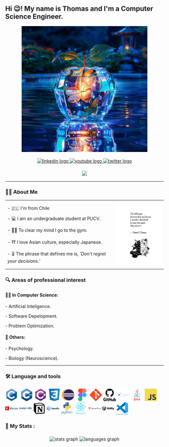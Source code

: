 <h2 align="left">Hi 😉! My name is Thomas and I'm a Computer Science Engineer.</h2>

<div align="center">
    <img id="Random_Images" src="./images/backgrounds/120651741_p10.png" height="400px" />
</div>

<br>

<div align="center">
    <a href="">
        <img src="https://img.shields.io/static/v1?message=LinkedIn&logo=linkedin&label=&color=0077B5&logoColor=white&labelColor=&style=for-the-badge" height="25" alt="linkedin logo"  />
    </a>
    <a href="">
        <img src="https://img.shields.io/static/v1?message=Youtube&logo=youtube&label=&color=FF0000&logoColor=white&labelColor=&style=for-the-badge" height="25" alt="youtube logo"  />
    </a>
    <a href="">
        <img src="https://img.shields.io/static/v1?message=Twitter&logo=twitter&label=&color=1DA1F2&logoColor=white&labelColor=&style=for-the-badge" height="25" alt="twitter logo"  />
    </a>
  
</div>

###

<div align="center">
  <img src="https://visitor-badge.laobi.icu/badge?page_id=edanhs"  />
</div>

---

###

<h3 align="left">👩‍💻  About Me</h3>

<table>
  <tr>
    <td style="text-align: left; vertical-align: top;">
      <p>- 🇨🇱  I'm from Chile</p>
      <p>- 💻 I am an undergraduate student at PUCV.</p>
      <p>- 🏋️‍♂️ To clear my mind I go to the gym.</p>
      <p>- ⛩ I love Asian culture, especially Japanese.</p>
      <p>- ⏳ The phrase that defines me is, <em>'Don't regret your decisions.'</em> </p>
    </td>
    <td style="text-align: right; vertical-align: top;">
      <img id="Random_Quotes" height="200px" src="images/daily_quotes/Simon_Thomas.png" />
    </td>
  </tr>
</table>


<h3 align="left">🔍 Areas of professional interest <h3>

<h4>👩‍💻 In Computer Science:</h4>

<p>- Artificial Inteligence.</p>
<p>- Software Depelopment.</p>
<p>- Problem Optimization.</p>

<h4>🎲 Others:</h4>

<p>- Psychology.</p>
<p>- Biology (Neuroscience).</p>

---

###

<h3 align="left">🛠 Language and tools</h3>

###

<div align="left">
  <img src="images/icons/c-original.svg" height="40" alt="Logo C"  />
  <img src="" height="40" alt=""  />
  <img src="images/icons/cplusplus-original.svg" height="40" alt="Logo C++"  />
  <img src="images/icons/csharp-original.svg" height="40" alt="Logo C#"  />
  <img src="images/icons/css3-original.svg" height="40" alt="Logo CSS"  />
  <img src="images/icons/eclipse-original.svg" height="40" alt="Logo Eclipse IDLE"  />
  <img src="images/icons/figma-original.svg" height="40" alt="Logo Figma"  />
  <img src="images/icons/git-original.svg" height="40" alt="Logo Git"  />
  <img src="images/icons/github-original-wordmark.svg" height="40" alt="Logo Github"  />
  <img src="images/icons/ionic-original-wordmark.svg" height="40" alt="Logo Ionic"  />
  <img src="images/icons/java-original-wordmark.svg" height="40" alt="Logo Java"  />
  <img src="images/icons/javascript-original.svg" height="40" alt="Logo JavaScript"  />
  <img src="images/icons/keras-original-wordmark.svg" height="40" alt="Logo Keras"  />
  <img src="images/icons/matplotlib-original-wordmark.svg" height="40" alt="Logo MatplotLib"  />
  <img src="images/icons/notion-original.svg" height="40" alt="Logo Notion"  />
  <img src="images/icons/numpy-original-wordmark.svg" height="40" alt="Logo Numpy"  />
  <img src="images/icons/python-original-wordmark.svg" height="40" alt="Logo Python"  />
  <img src="images/icons/react-original-wordmark.svg" height="40" alt="Logo React"  />
  <img src="images/icons/tensorflow-original-wordmark.svg" height="40" alt="Logo TensorFlow"  />
  <img src="images/icons/unity-original-wordmark.svg" height="40" alt="Logo Unity"  />
  <img src="images/icons/vscode-original-wordmark.svg" height="40" alt="Logo VSCode"  />
</div>

###

<h3 align="left">💪 My Stats :</h3>

###

<div align="center">
  <img src="https://github-readme-stats.vercel.app/api?username=edanhs&hide_title=false&hide_rank=false&show_icons=true&include_all_commits=true&count_private=true&disable_animations=false&theme=dracula&locale=en&hide_border=false" height="150" alt="stats graph"  />
  <img src="https://github-readme-stats.vercel.app/api/top-langs?username=edanhs&locale=en&hide_title=false&layout=compact&card_width=320&langs_count=5&theme=dracula&hide_border=false" height="150" alt="languages graph"  />
</div>

<!--

###

<br clear="both">

<img src="https://raw.githubusercontent.com/edanhs/edanhs/output/snake.svg" alt="Snake animation" />

###

icons: https://github.com/devicons/devicon/blob/v2.16.0/icons/

<img src="images/icons" height="40" alt="Logo "  />

-->
